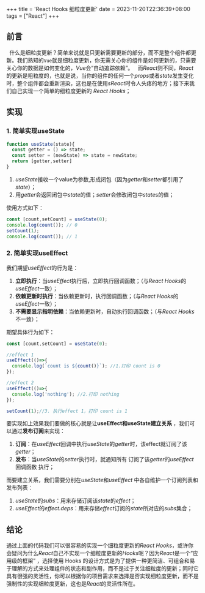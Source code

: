 +++
title = 'React Hooks 细粒度更新'
date = 2023-11-20T22:36:39+08:00
tags = ["React"]
+++

## 前言
&nbsp;&nbsp;什么是细粒度更新？简单来说就是只更新需要更新的部分，而不是整个组件都更新。我们熟知的`Vue`就是细粒度更新，你无需关心你的组件是如何更新的，只需要关心你的数据是如何变化的，*Vue*会“自动追踪依赖”。
&nbsp;&nbsp;而*React*则不同，*React*的更新是粗粒度的，也就是说，当你的组件的任何一个*props*或者*state*发生变化时，整个组件都会重新渲染，这也是在使用*sReact*时令人头疼的地方；接下来我们自己实现一个简单的细粒度更新的 *React Hooks*；

## 实现

### 1. 简单实现useState
```javascript
function useState(state){
  const getter = () => state;
  const setter = (newState) => state = newState;
  return [getter,setter]
}
```

1. *useState*接收一个value为参数,形成闭包（因为*getter*和*setter*都引用了*state*）；
2. 用*getter*会返回闭包中*state*的值；*setter*会修改闭包中*state*s的值；

使用方式如下：
```javascript
const [count,setCount] = useState(0);
console.log(count()); // 0
setCount(1);
console.log(count()); // 1
```

### 2. 简单实现useEffect

我们期望*useEffect*的行为是：
1. **立即执行**：当*useEffect*执行后，立即执行回调函数；（与*React Hooks*的*useEffect*一致）；
2. **依赖更新时执行**：当依赖更新时，执行回调函数；（与*React Hooks*的*useEffect*一致）；
3. **不需要显示指明依赖**：当依赖更新时，自动执行回调函数；（与*React Hooks*不一致）；

期望具体行为如下：
```javascript
const [count,setCount] = useState(0);

//effect 1
useEffect(()=>{
  console.log(`count is ${count()}`); //1.打印 count is 0
});

//effect 2
useEffect(()=>{
  console.log('nothing'); //2.打印 nothing
});

setCount(1);//3. 执行effect 1，打印 count is 1
```

要实现如上效果我们要做的核心就是让**useEffect和useState建立关系** ，我们可以通过**发布订阅**来实现：
1. **订阅**：在*useEffect*回调中执行*useState*的*getter*时，该effect就订阅了该*getter*；
2. **发布**：当*useState*的*setter*执行时，就通知所有 订阅了该*getter*的*useEffect*回调函数 执行；

而要建立关系，我们需要分别在*useState*和*useEffect* 中各自维护一个订阅列表和发布列表：

1. *useState*的*subs*：用来存储订阅该*state*的*effect*；
2. *useEffect*的*effect.deps*：用来存储*effect*订阅的*state*所对应的*subs*集合；



## 结论

通过上面的代码我们可以很容易的实现一个细粒度更新的*React Hooks*，或许你会疑问为什么*React*自己不实现一个细粒度更新的*Hooks*呢？因为*React*是一个“应用级的框架” ，选择使用 Hooks 的设计方式是为了提供一种更简洁、可组合和易于理解的方式来处理组件的状态和副作用，而不是过于关注细粒度的更新；同时它具有很强的灵活性，你可以根据你的项目需求来选择是否实现细粒度更新，而不是强制性的实现细粒度更新，这也是*React*的灵活性所在。
